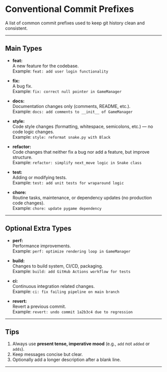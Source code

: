 # Conventional Commit Prefixes

A list of common commit prefixes used to keep git history clean and consistent.

---

## Main Types

- **feat:**  
  A new feature for the codebase.  
  Example: `feat: add user login functionality`

- **fix:**  
  A bug fix.  
  Example: `fix: correct null pointer in GameManager`

- **docs:**  
  Documentation changes only (comments, README, etc.).  
  Example: `docs: add comments to __init__ of GameManager`

- **style:**  
  Code style changes (formatting, whitespace, semicolons, etc.) — no code logic changes.  
  Example: `style: reformat snake.py with Black`

- **refactor:**  
  Code changes that neither fix a bug nor add a feature, but improve structure.  
  Example: `refactor: simplify next_move logic in Snake class`

- **test:**  
  Adding or modifying tests.  
  Example: `test: add unit tests for wraparound logic`

- **chore:**  
  Routine tasks, maintenance, or dependency updates (no production code changes).  
  Example: `chore: update pygame dependency`

---

## Optional Extra Types

- **perf:**  
  Performance improvements.  
  Example: `perf: optimize rendering loop in GameManager`

- **build:**  
  Changes to build system, CI/CD, packaging.  
  Example: `build: add GitHub Actions workflow for tests`

- **ci:**  
  Continuous integration related changes.  
  Example: `ci: fix failing pipeline on main branch`

- **revert:**  
  Revert a previous commit.  
  Example: `revert: undo commit 1a2b3c4 due to regression`

---

## Tips

1. Always use **present tense, imperative mood** (e.g., `add` not `added` or `adds`).  
2. Keep messages concise but clear.  
3. Optionally add a longer description after a blank line.  

---
